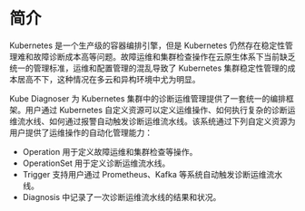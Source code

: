 # 简介

Kubernetes 是一个生产级的容器编排引擎，但是 Kubernetes 仍然存在稳定性管理难和故障诊断成本高等问题。故障运维和集群检查操作在云原生体系下当前缺乏统一的管理标准，运维和配置管理的混乱导致了 Kubernetes 集群稳定性管理的成本居高不下，这种情况在多云和异构环境中尤为明显。

Kube Diagnoser 为 Kubernetes 集群中的诊断运维管理提供了一套统一的编排框架。用户通过 Kubernetes 自定义资源可以定义运维操作、如何执行复杂的诊断运维流水线、如何通过报警自动触发诊断运维流水线。该系统通过下列自定义资源为用户提供了运维操作的自动化管理能力：

* Operation 用于定义故障运维和集群检查等操作。
* OperationSet 用于定义诊断运维流水线。
* Trigger 支持用户通过 Prometheus、Kafka 等系统自动触发诊断运维流水线。
* Diagnosis 中记录了一次诊断运维流水线的结果和状况。
